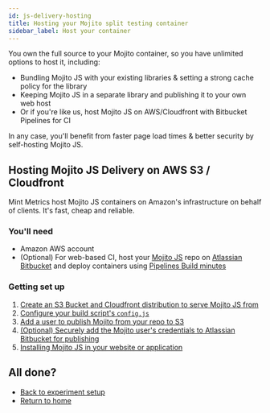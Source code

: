 ```yaml
---
id: js-delivery-hosting
title: Hosting your Mojito split testing container
sidebar_label: Host your container
---
```

You own the full source to your Mojito container, so you have unlimited options to host it, including: 

-   Bundling Mojito JS with your existing libraries & setting a strong cache policy for the library
-   Keeping Mojito JS in a separate library and publishing it to your own web host
-   Or if you're like us, host Mojito JS on AWS/Cloudfront with Bitbucket Pipelines for CI

In any case, you'll benefit from faster page load times & better security by self-hosting Mojito JS.

## Hosting Mojito JS Delivery on AWS S3 / Cloudfront

Mint Metrics host Mojito JS containers on Amazon's infrastructure on behalf of clients. It's fast, cheap and reliable.

### You'll need

-   Amazon AWS account
-   (Optional) For web-based CI, host your [Mojito JS](https://github.com/mint-metrics/mojito-js-delivery) repo on [Atlassian Bitbucket](https://bitbucket.org/product) and deploy containers using [Pipelines Build minutes](https://bitbucket.org/product/features/pipelines)

### Getting set up

1.  [Create an S3 Bucket and Cloudfront distribution to serve Mojito JS from](js-delivery-hosting-s3-cf.md)
2.  [Configure your build script's `config.js`](js-delivery-hosting-build-script.md)
3.  [Add a user to publish Mojito from your repo to S3](js-delivery-hosting-iam.md)
4.  [(Optional) Securely add the Mojito user's credentials to Atlassian Bitbucket for publishing](js-delivery-hosting-bitbucket.md)
5.  [Installing Mojito JS in your website or application](js-delivery-hosting-snippet.md)

## All done?

-   [Back to experiment setup](js-delivery-setup.md)
-   [Return to home](js-delivery-intro.md)
